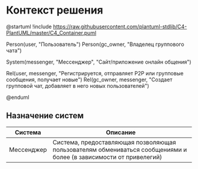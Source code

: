 # Контекст решения

@startuml
!include https://raw.githubusercontent.com/plantuml-stdlib/C4-PlantUML/master/C4_Container.puml

Person(user, "Пользователь")
Person(gc_owner, "Владелец группового чата")

System(messenger, "Мессенджер", "Сайт/приложение онлайн общения")

Rel(user, messenger, "Регистрируется, отправляет P2P или групповые сообщения, получает новые")
Rel(gc_owner, messenger, "Создает групповой чат, добавляет в него новых пользователей")

@enduml

## Назначение систем

| Система | Описание |
|-------|---------|
| Мессенджер | Система, предоставляющая позволяющая пользователям обмениваться сообщениями и более (в зависимости от привелегий) |
